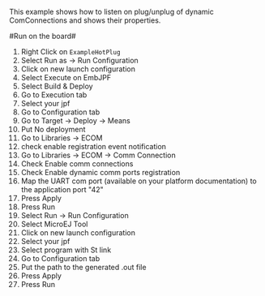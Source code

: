 This example shows how to listen on plug/unplug of dynamic ComConnections and shows their properties.

#Run on the board#
1. Right Click on `ExampleHotPlug`
2. Select Run as -> Run Configuration 
3. Click on new launch configuration
4. Select Execute on EmbJPF
5. Select Build & Deploy
6. Go to Execution tab
7. Select your jpf 
8. Go to Configuration tab
9. Go to Target  -> Deploy -> Means
10. Put No deployment
11. Go to Libraries -> ECOM
12. check enable registration event notification
11. Go to Libraries -> ECOM -> Comm Connection
12. Check Enable comm connections
12. Check Enable dynamic comm ports registration
13. Map the UART com port (available on your platform documentation) to the application port "42"
15. Press Apply
16. Press Run
17. Select Run -> Run Configuration
18. Select MicroEJ Tool
19. Click on new launch configuration
20. Select your jpf 
21. Select program with St link
22. Go to Configuration tab
23. Put the path to the generated .out file
24. Press Apply
25. Press Run

